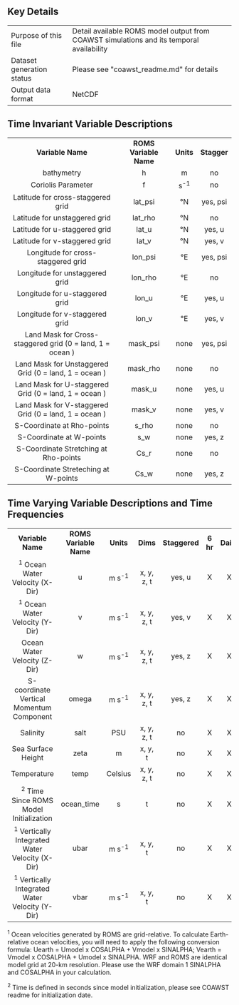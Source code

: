 ## Key Details

| | |
|:-----|:-----|
| Purpose of this file | Detail available ROMS model output from COAWST simulations and its temporal availability |
| Dataset generation status | Please see "coawst_readme.md" for details |
| Output data format | NetCDF |

## Time Invariant Variable Descriptions
| | | | |
|:-----:|:-----:|:-----:|:-----:|
| **Variable Name** | **ROMS Variable Name**  | **Units** | **Stagger** |
| bathymetry | h | m | no |
| Coriolis Parameter | f | s<sup>-1</sup>| no | 
| Latitude for cross-staggered grid | lat_psi | °N | yes, psi |  
| Latitude for unstaggered grid | lat_rho | °N | no | 
| Latitude for u-staggered grid | lat_u | °N | yes, u | 
| Latitude for v-staggered grid | lat_v | °N | yes, v |
| Longitude for cross-staggered grid | lon_psi |  °E | yes, psi |
| Longitude for unstaggered grid | lon_rho | °E | no |
| Longitude for u-staggered grid | lon_u | °E | yes, u |
| Longitude for v-staggered grid | lon_v | °E | yes, v |
| Land Mask for Cross-staggered grid (0 = land, 1 = ocean ) | mask_psi |  none | yes, psi |
| Land Mask for Unstaggered Grid (0 = land, 1 = ocean ) | mask_rho | none | no |
| Land Mask for U-staggered Grid (0 = land, 1 = ocean ) | mask_u | none | yes, u | 
| Land Mask for V-staggered Grid (0 = land, 1 = ocean ) | mask_v | none | yes, v  |
| S-Coordinate at Rho-points | s_rho | none | no |
| S-Coordinate at W-points | s_w | none | yes, z |
| S-Coordinate Stretching at Rho-points | Cs_r | none | no |
| S-Coordinate Streteching at W-points | Cs_w | none | yes, z |


## Time Varying Variable Descriptions and Time Frequencies
| | | | | | | | |
|:-----:|:-----:|:-----:|:-----:|:-----:|:-----:|:-----:|:-----:|
| **Variable Name** | **ROMS Variable Name** | **Units** | **Dims** | **Staggered** | **6 hr** | **Daily** | **Monthly** |
| <sup>1</sup> Ocean Water Velocity (X-Dir) | u | m s<sup>-1</sup> | x, y, z, t | yes, u | X | X | X |
| <sup>1</sup> Ocean Water Velocity (Y-Dir) | v | m s<sup>-1</sup> | x, y, z, t | yes, v | X | X | X |
| Ocean Water Velocity (Z-Dir) | w | m s<sup>-1</sup> | x, y, z, t | yes, z | X | X | X |
| S-coordinate Vertical Momentum Component | omega | m s<sup>-1</sup> | x, y, z, t | yes, z | X | X | X |
| Salinity | salt | PSU | x, y, z, t | no | X | X | X |
| Sea Surface Height | zeta | m | x, y, t | no | X | X | X |
| Temperature | temp | Celsius | x, y, z, t | no | X | X | X |
| <sup>2</sup> Time Since ROMS Model Initialization | ocean_time | s | t | no | X | X | X | 
| <sup>1</sup> Vertically Integrated Water Velocity (X-Dir) | ubar | m s<sup>-1</sup> | x, y, t | no | X | X | X |
| <sup>1</sup> Vertically Integrated Water Velocity (Y-Dir) | vbar | m s<sup>-1</sup> | x, y, t | no | X | X | X |

<sup>1</sup> Ocean velocities generated by ROMS are grid-relative. To calculate Earth-relative ocean velocities, you will need to apply the following conversion formula: Uearth = Umodel x COSALPHA + Vmodel x SINALPHA; Vearth = Vmodel x COSALPHA + Umodel x SINALPHA. WRF and ROMS are identical model grid at 20-km resolution. Please use the WRF domain 1 SINALPHA and COSALPHA in your calculation.

<sup>2</sup> Time is defined in seconds since model initialization, please see COAWST readme for initialization date.
